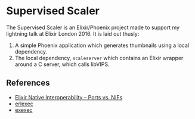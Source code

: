 # Supervised Scaler

The Supervised Scaler is an Elixir/Phoenix project made to support my lightning talk at Elixir London 2016. It is laid out thusly:

1.  A simple Phoenix application which generates thumbnails using a local dependency.
2.  The local dependency, `scaleserver` which contains an Elixir wrapper around a C server, which calls libVIPS.

## References

* [Elixir Native Interoperability – Ports vs. NIFs](https://spin.atomicobject.com/2015/03/16/elixir-native-interoperability-ports-vs-nifs/)
* [erlexec](https://github.com/saleyn/erlexec)
* [exexec](https://github.com/antipax/exexec)
